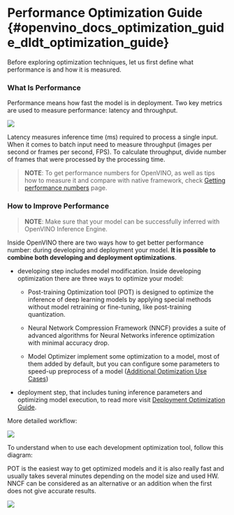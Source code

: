 # Performance Optimization Guide {#openvino_docs_optimization_guide_dldt_optimization_guide}


Before exploring optimization techniques, let us first define what performance is and how it is measured.

### What Is Performance 

Performance means how fast the model is in deployment. Two key metrics are used to measure performance: latency and throughput. 

![](../img/Latency_Throughput.png)

Latency measures inference time (ms) required to process a single input. When it comes to batch input need to measure throughput (images per second or frames per second, FPS). To calculate throughput, divide number of frames that were processed by the processing time.   

> **NOTE**: To get performance numbers for OpenVINO, as well as tips how to measure it and compare with native framework, check [Getting performance numbers](../MO_DG/prepare_model/Getting_performance_numbers.md) page.
 
### How to Improve Performance 

> **NOTE**: Make sure that your model can be successfully inferred with OpenVINO Inference Engine. 

Inside OpenVINO there are two ways how to get better performance number: during developing and deployment your model. **It is possible to combine both developing and deployment optimizations**. 

- developing step includes model modification. Inside developing optimization there are three ways to optimize your model:  

    - Post-training Optimization tool (POT) is designed to optimize the inference of deep learning models by applying special methods without model retraining or fine-tuning, like post-training quantization.  

    - Neural Network Compression Framework (NNCF) provides a suite of advanced algorithms for Neural Networks inference optimization with minimal accuracy drop.  

    - Model Optimizer implement some optimization to a model, most of them added by default, but you can configure some parameters to speed-up preprocess of a model ([Additional Optimization Use Cases](../MO_DG/prepare_model/Additional_Optimizations.md)) 

- deployment step, that includes tuning inference parameters and optimizing model execution, to read more visit [Deployment Optimization Guide](../optimization_guide/dldt_deployment_optimization_guide.md).

More detailed workflow: 

![](../img/development_deployment.png)

To understand when to use each development optimization tool, follow this diagram: 

POT is the easiest way to get optimized models and it is also really fast and usually takes several minutes depending on the model size and used HW. NNCF can be considered as an alternative or an addition when the first does not give accurate results. 

![](../img/select_optimization_1.png)